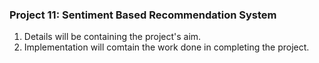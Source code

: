 ﻿### Project 11: Sentiment Based Recommendation System

1. Details will be containing the project's aim.
2. Implementation will comtain the work done in completing the project.
